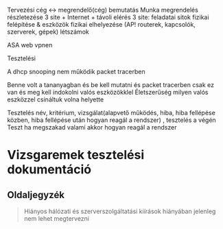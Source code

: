 Tervezési
cég <-> megrendelő(cég)
bemutatás
Munka megrendelés részletezése
3 site + Internet + távoli elérés
3 site:
		feladatai
		sitok fizikai felépítése & eszközök fizikai elhelyezése (AP! routerek, kapcsolók, szerverek, gépek)
		létszámok
		
ASA web vpnen




Tesztelési

A dhcp snooping nem működik packet tracerben

Benne volt a tananyagban és be kell mutatni és packet tracerben csak ez van 
és meg kell indokolni valós eszközökklel
Életszerűség milyen valós eszközzel csináltuk volna helyette

Tesztelés név, kritérium, vizsgálat(alapvető működés, hiba, hiba fellépése közben, hiba fellépése után hogyan reagál a rendszer) , tesztelés a végén
Teszt ha megszakad valami akkor hogyan reagál a rendszer




# Vizsgaremek tesztelési dokumentáció
## Oldaljegyzék


<div style="page-break-after: always;"></div>

> Hiányos hálózati és szerverszolgáltatási kiírások hiányában jelenleg nem lehet megtervezni




